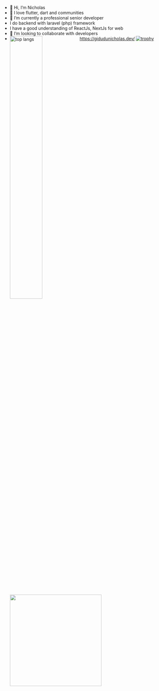 - 👋 Hi, I’m  Nicholas 
- 👀 I love flutter, dart and communities
- 🌱 I’m currently a professional senior developer
- I do backend with laravel (php) framework
- I have a good understanding of ReactJs, NextJs for web
- 💞️ I’m looking to collaborate  with developers
- https://gidudunicholas.dev/
  [![trophy](https://github-profile-trophy.vercel.app/?username=nicowalter256&theme=onedark)](https://github.com/ryo-ma/github-profile-trophy)
  <img alt="top langs" align="left" width="47%" src="https://github-readme-stats.vercel.app/api/top-langs/?username=nicowalter256" />
  <p><a href="https://community.vaunt.dev/board/nicowalter256/achievements"><img src="https://api.vaunt.dev/v1/github/entities/nicowalter256/achievements/8d50131a-5390-4930-bf76-358636f52f0b?format=svg&style=raw" width="300"/></a></p>
  <!---
  <img alt="my stats" align="left" width="47%" src="https://github-readme-stats.vercel.app/api?username=nicowalter256&show_icons=true&theme=radical" />
  --->
  

<!---
nicowalter256/nicowalter256 is a ✨ special ✨ repository because its `README.md` (this file) appears on your GitHub profile.
You can click the Preview link to take a look at your changes.
--->
